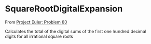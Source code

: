 # SquareRootDigitalExpansion

From [Project Euler: Problem 80](https://projecteuler.net/problem=80)

Calculates the total of the digital sums of the first one hundred decimal digits for all irrational square roots